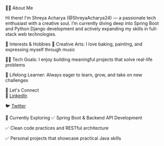 👩‍💻 About Me

Hi there! I'm Shreya Acharya (@ShreyaAcharya24) — a passionate tech enthusiast with a creative soul.
I’m currently diving deep into Spring Boot and Python Django development and actively expanding my skills in full-stack web technologies.

🎯 Interests & Hobbies
🎨 Creative Arts: I love baking, painting, and expressing myself through music

👩‍💻 Tech Goals: I enjoy building meaningful projects that solve real-life problems

🌱 Lifelong Learner: Always eager to learn, grow, and take on new challenges

🔗 Let's Connect  
💼 [LinkedIn](https://www.linkedin.com/in/shreya-acharya-916791213/)  

🐦 [Twitter](https://x.com/ShreyaAcharya24)

🚀 Currently Exploring
✅ Spring Boot & Backend API Development

✅ Clean code practices and RESTful architecture

✅ Personal projects that showcase practical Java skills
